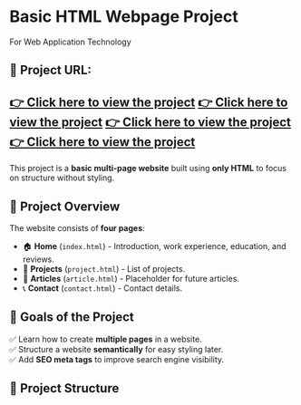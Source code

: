 # Basic HTML Webpage Project

For Web Application Technology  

## 📌 Project URL:
[👉 Click here to view the project](https://github.com/Ogosi454/Basic-HTML-Webpage-Project/blob/main/Index.html)
[👉 Click here to view the project]()
[👉 Click here to view the project]()
[👉 Click here to view the project]()
---

This project is a **basic multi-page website** built using **only HTML** to focus on structure without styling.

## 📌 Project Overview

The website consists of **four pages**:
- 🏠 **Home** (`index.html`) - Introduction, work experience, education, and reviews.
- 📂 **Projects** (`project.html`) - List of projects.
- 📄 **Articles** (`article.html`) - Placeholder for future articles.
- 📞 **Contact** (`contact.html`) - Contact details.

## 🎯 Goals of the Project

✅ Learn how to create **multiple pages** in a website.  
✅ Structure a website **semantically** for easy styling later.  
✅ Add **SEO meta tags** to improve search engine visibility.  

## 📁 Project Structure

